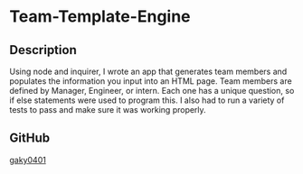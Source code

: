# Team-Template-Engine

## Description

Using node and inquirer, I wrote an app that generates team members and populates the information you input into an HTML page. Team members are defined by Manager, Engineer, or intern. Each one has a unique question, so if else statements were used to program this. I also had to run a variety of tests to pass and make sure it was working properly.

## GitHub

[gaky0401](www.github.com/gaky0401/)